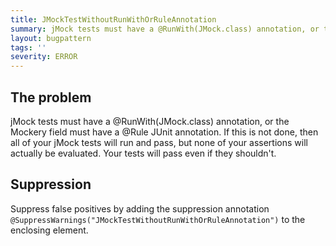 ```yaml
---
title: JMockTestWithoutRunWithOrRuleAnnotation
summary: jMock tests must have a @RunWith(JMock.class) annotation, or the Mockery field must have a @Rule JUnit annotation
layout: bugpattern
tags: ''
severity: ERROR
---
```


<!--
*** AUTO-GENERATED, DO NOT MODIFY ***
To make changes, edit the @BugPattern annotation or the explanation in docs/bugpattern.
-->


## The problem
jMock tests must have a @RunWith(JMock.class) annotation, or the Mockery field
must have a @Rule JUnit annotation. If this is not done, then all of your jMock
tests will run and pass, but none of your assertions will actually be evaluated.
Your tests will pass even if they shouldn't.

## Suppression
Suppress false positives by adding the suppression annotation `@SuppressWarnings("JMockTestWithoutRunWithOrRuleAnnotation")` to the enclosing element.

